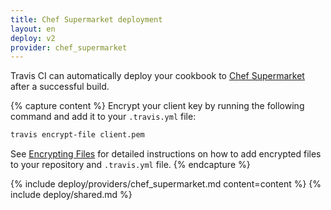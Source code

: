 ```yaml
---
title: Chef Supermarket deployment
layout: en
deploy: v2
provider: chef_supermarket
---
```


Travis CI can automatically deploy your cookbook to [Chef Supermarket](https://supermarket.chef.io/)
after a successful build.

{% capture content %}
Encrypt your client key by running the following command and add it to your
`.travis.yml` file:

```bash
travis encrypt-file client.pem
```

See [Encrypting Files](http://localhost:4000/user/encrypting-files/) for
detailed instructions on how to add encrypted files to your repository and
`.travis.yml` file.
{% endcapture %}

{% include deploy/providers/chef_supermarket.md content=content %}
{% include deploy/shared.md %}
